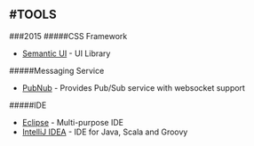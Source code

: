 #TOOLS
---
###2015
#####CSS Framework
+   [Semantic UI](http://semantic-ui.com) - UI Library

#####Messaging Service
+   [PubNub](https://www.pubnub.com/) - Provides Pub/Sub service with websocket support

#####IDE
+   [Eclipse](https://eclipse.org/) - Multi-purpose IDE
+   [IntelliJ IDEA](https://www.jetbrains.com/idea/) - IDE for Java, Scala and Groovy